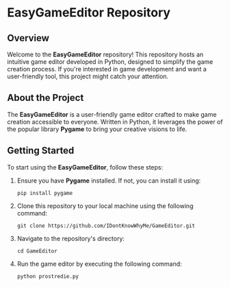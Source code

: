 # EasyGameEditor Repository

## Overview

Welcome to the **EasyGameEditor** repository! This repository hosts an intuitive game editor developed in Python, designed to simplify the game creation process. If you're interested in game development and want a user-friendly tool, this project might catch your attention.

## About the Project

The **EasyGameEditor** is a user-friendly game editor crafted to make game creation accessible to everyone. Written in Python, it leverages the power of the popular library **Pygame** to bring your creative visions to life.

## Getting Started

To start using the **EasyGameEditor**, follow these steps:

1. Ensure you have **Pygame** installed. If not, you can install it using:
   
    ```pip install pygame```


3. Clone this repository to your local machine using the following command:
   
    ```git clone https://github.com/IDontKnowWhyMe/GameEditor.git```


5. Navigate to the repository's directory:

   ```cd GameEditor```


7. Run the game editor by executing the following command:

   ```python prostredie.py```
